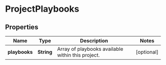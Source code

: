 # ProjectPlaybooks

## Properties
Name | Type | Description | Notes
------------ | ------------- | ------------- | -------------
**playbooks** | **String** | Array of playbooks available within this project. |  [optional]
